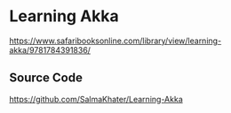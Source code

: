 # Learning Akka

https://www.safaribooksonline.com/library/view/learning-akka/9781784391836/

## Source Code

https://github.com/SalmaKhater/Learning-Akka
